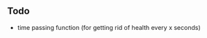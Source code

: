 ## Todo
<!-- - work out how to increment value for components/Commands.js -->
- time passing function (for getting rid of health every x seconds)